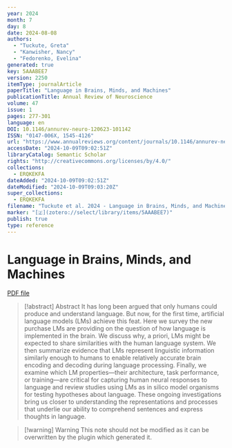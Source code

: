 ```yaml
---
year: 2024
month: 7
day: 8
date: 2024-08-08
authors:
  - "Tuckute, Greta"
  - "Kanwisher, Nancy"
  - "Fedorenko, Evelina"
generated: true
key: 5AAABEE7
version: 2250
itemType: journalArticle
paperTitle: "Language in Brains, Minds, and Machines"
publicationTitle: Annual Review of Neuroscience
volume: 47
issue: 1
pages: 277-301
language: en
DOI: 10.1146/annurev-neuro-120623-101142
ISSN: "0147-006X, 1545-4126"
url: "https://www.annualreviews.org/content/journals/10.1146/annurev-neuro-120623-101142"
accessDate: "2024-10-09T09:02:51Z"
libraryCatalog: Semantic Scholar
rights: "http://creativecommons.org/licenses/by/4.0/"
collections:
  - ERQKEKFA
dateAdded: "2024-10-09T09:02:51Z"
dateModified: "2024-10-09T09:03:20Z"
super_collections:
  - ERQKEKFA
filename: "Tuckute et al. 2024 - Language in Brains, Minds, and Machines.pdf"
marker: "[🇿](zotero://select/library/items/5AAABEE7)"
publish: true
type: reference
---
```

# Language in Brains, Minds, and Machines

[PDF file](/Papers/PDFs/Tuckute%20et%20al.%202024%20-%20Language%20in%20Brains,%20Minds,%20and%20Machines.pdf)

> [!abstract] Abstract
> It has long been argued that only humans could produce and understand language. But now, for the first time, artificial language models (LMs) achieve this feat. Here we survey the new purchase LMs are providing on the question of how language is implemented in the brain. We discuss why, a priori, LMs might be expected to share similarities with the human language system. We then summarize evidence that LMs represent linguistic information similarly enough to humans to enable relatively accurate brain encoding and decoding during language processing. Finally, we examine which LM properties—their architecture, task performance, or training—are critical for capturing human neural responses to language and review studies using LMs as in silico model organisms for testing hypotheses about language. These ongoing investigations bring us closer to understanding the representations and processes that underlie our ability to comprehend sentences and express thoughts in language.

>[!warning] Warning
> This note should not be modified as it can be overwritten by the plugin which generated it.

